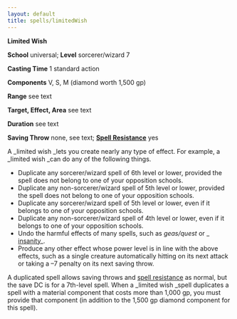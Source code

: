 ```yaml
---
layout: default
title: spells/limitedWish
---
```

 **Limited Wish**

**School** universal; **Level** sorcerer/wizard 7

**Casting Time** 1 standard action

**Components** V, S, M (diamond worth 1,500 gp)

**Range** see text

**Target, Effect, Area** see text

**Duration** see text

**Saving Throw** none, see text; **[Spell Resistance](../glossary#_spell-resistance)** yes

A _limited wish _lets you create nearly any type of effect. For example, a _limited wish _can do any of the following things.

- Duplicate any sorcerer/wizard spell of 6th level or lower, provided the spell does not belong to one of your opposition schools.
- Duplicate any non-sorcerer/wizard spell of 5th level or lower, provided the spell does not belong to one of your opposition schools.
- Duplicate any sorcerer/wizard spell of 5th level or lower, even if it belongs to one of your opposition schools.
- Duplicate any non-sorcerer/wizard spell of 4th level or lower, even if it belongs to one of your opposition schools. 
- Undo the harmful effects of many spells, such as _geas/quest_ or _ [insanity](insanity#_insanity)_.
- Produce any other effect whose power level is in line with the above effects, such as a single creature automatically hitting on its next attack or taking a –7 penalty on its next saving throw.

A duplicated spell allows saving throws and [spell resistance](../glossary#_spell-resistance) as normal, but the save DC is for a 7th-level spell. When a _limited wish _spell duplicates a spell with a material component that costs more than 1,000 gp, you must provide that component (in addition to the 1,500 gp diamond component for this spell).

